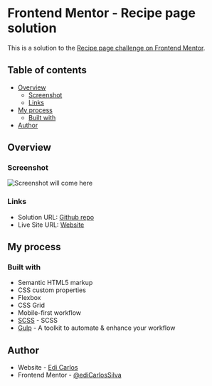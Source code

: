 # Frontend Mentor - Recipe page solution

This is a solution to the [Recipe page challenge on Frontend Mentor](https://www.frontendmentor.io/challenges/recipe-page-KiTsR8QQKm).

## Table of contents

- [Overview](#overview)
  - [Screenshot](#screenshot)
  - [Links](#links)
- [My process](#my-process)
  - [Built with](#built-with)
- [Author](#author)

## Overview

### Screenshot

![Screenshot will come here](./screenshot.jpg)

### Links

- Solution URL: [Github repo](https://github.com/ediCarlosSilva/recipe-page-clg)
- Live Site URL: [Website](https://edicarlossilva.github.io/recipe-page-clg/)

## My process

### Built with

- Semantic HTML5 markup
- CSS custom properties
- Flexbox
- CSS Grid
- Mobile-first workflow
- [SCSS](https://sass-lang.com/) - SCSS
- [Gulp](https://gulpjs.com/) - A toolkit to automate & enhance your workflow

## Author

- Website - [Edi Carlos](https://edicarlossilva.github.io)
- Frontend Mentor - [@ediCarlosSilva](https://www.frontendmentor.io/profile/ediCarlosSilva)
